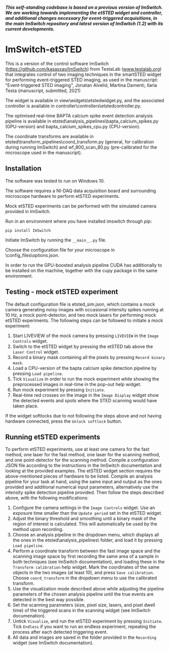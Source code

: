 ***This self-standing codebase is based on a previous version of ImSwitch. We are working towards implementing the etSTED widget and controller, and additional changes necessary for event-triggered acquisitions, in the main ImSwitch repository and latest version of ImSwitch (1.2) with its current developments.***

# ImSwitch-etSTED
 
This is a version of the control software ImSwitch (https://github.com/kasasxav/ImSwitch) from TestaLab (www.testalab.org) that integrates control of two imaging techniques in the smartSTED widget for performing event-triggered STED imaging, as used in the manuscript:
"Event-triggered STED imaging", Jonatan Alvelid, Martina Damenti, Ilaria Testa (manuscript, submitted, 2021)

The widget is available in view\widgets\etstedwidget.py, and the associated controller is available in controller\controllers\etstedcontroller.py.

The optimised real-time BAPTA calcium spike event detection analysis pipeline is available in etsted\analysis_pipelines\bapta_calcium_spikes.py (GPU-version) and bapta_calcium_spikes_cpu.py (CPU-version).

The coordinate transforms are available in etsted\transform_pipelines\coord_transform.py (general, for calibration during running ImSwitch) and wf_800_scan_80.py (pre-calibrated for the microscope used in the manuscript). 

## Installation
The software was tested to run on Windows 10.

The software requires a NI-DAQ data acquisition board and surrounding microscope hardware to perform etSTED experiments.

Mock etSTED experiments can be performed with the simulated camera provided in ImSwitch. 

Run in an environment where you have installed imswitch through pip:
```
pip install ImSwitch
```

Initiate ImSwitch by running the ``` __main__.py ``` file.

Choose the configuration file for your microscope in \config_files\options.json.

In order to run the GPU-boosted analysis pipeline CUDA has additionally to be installed on the machine, together with the cupy package in the same environment.  

## Testing - mock etSTED experiment
The default configuration file is etsted_sim.json, which contains a mock camera generating noisy images with occasional intensity spikes running at 10 Hz, a mock point-detector, and two mock lasers for performing mock etSTED experiments. The following steps can be followed to initiate a mock experiment:

1. Start LIVEVIEW of the mock camera by pressing ```LIVEVIEW``` in the ```Image Controls``` widget.
2. Switch to the etSTED widget by pressing the etSTED tab above the ```Laser Control``` widget.
3. Record a binary mask containing all the pixels by pressing ```Record binary mask```. 
4. Load a CPU-version of the bapta calcium spike detection pipeline by pressing ```Load pipeline```. 
5. Tick ```Visualize``` in order to run the mock experiment while showing the preprocessed images in real-time in the pop-out help widget.
6. Run mock experiment by pressing ```Initiate```.
7. Real-time red crosses on the image in the ```Image Display``` widget show the detected events and spots where the STED scanning would have taken place. 

If the widget softlocks due to not following the steps above and not having hardware connected, press the ```Unlock softlock``` button. 

## Running etSTED experiments
To perform etSTED experiments, use at least one camera for the fast method, one laser for the fast method, one laser for the scanning method, and one point-detector for the scanning method. Compile a configuration JSON file according to the instructions in the ImSwitch documentation and looking at the provided examples. The etSTED widget section requires the above-mentioned pieces of hardware to be listed. Compile an analysis pipeline for your task at hand, using the same input and output as the ones provided and additional numerical input parameters, alternatively use the intensity spike detection pipeline provided. Then follow the steps described above, with the following modifications:

1. Configure the camera settings in the ```Image Controls``` widget. Use an exposure time smaller than the ```Update period``` set in the etSTED widget.
2. Adjust the binary threshold and smoothing until a binary mask of the region of interest is calculated. This will automatically be used by the method upon recording. 
3. Choose an analysis pipeline in the dropdown menu, which displays all the ones in the etsted\analysis_pipelines\ folder, and load it by pressing ```Load pipeline```.
4. Perform a coordinate transform between the fast image space and the scanning image space by first recording the same area of a sample in both techniques (see ImSwitch documentation), and loading these in the ```Transform calibration``` help widget. Mark the coordinates of the same objects in the two images (at least 10), and press ```Save calibration```. Choose ```coord_transform``` in the dropdown menu to use the calibrated transform. 
5. Use the visualization mode described above while adjusting the pipeline parameters of the chosen analysis pipeline until the true events are detected in the best way possible. 
6. Set the scanning parameters (size, pixel size, lasers, and pixel dwell time) of the triggered scans in the scanning widget (see ImSwitch documenation). 
7. Untick ```Visualize```, and run the etSTED experiment by pressing ```Initiate```. Tick ```Endless``` if you want to run an endless experiment, repeating the process after each detected triggering event. 
8. All data and images are saved in the folder provided in the ```Recording``` widget (see ImSwitch documentation). 
